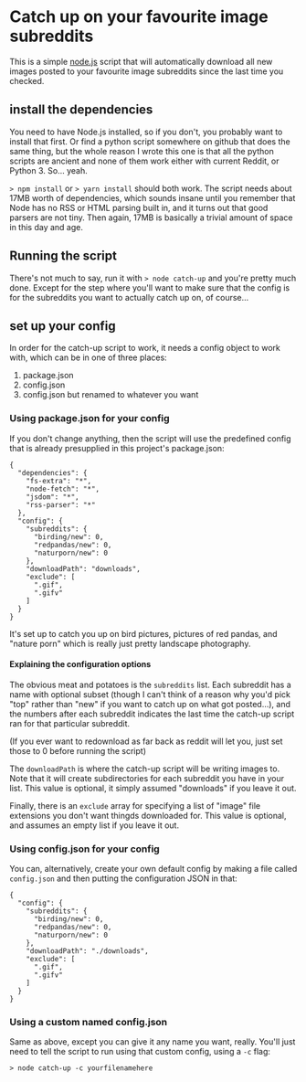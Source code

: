 # Catch up on your favourite image subreddits

This is a simple [node.js](https://nodejs.org) script that will
automatically download all new images posted to your favourite
image subreddits since the last time you checked.

## install the dependencies

You need to have Node.js installed, so if you don't, you probably
want to install that first. Or find a python script somewhere on
github that does the same thing, but the whole reason I wrote this
one is that all the python scripts are ancient and none of them
work either with current Reddit, or Python 3. So... yeah.

`> npm install` or `> yarn install` should both work. The script
needs about 17MB worth of dependencies, which sounds insane until
you remember that Node has no RSS or HTML parsing built in, and
it turns out that good parsers are not tiny. Then again, 17MB is
basically a trivial amount of space in this day and age.

## Running the script

There's not much to say, run it with `> node catch-up` and you're
pretty much done. Except for the step where you'll want to make
sure that the config is for the subreddits you want to actually
catch up on, of course...

## set up your config

In order for the catch-up script to work, it needs a config
object to work with, which can be in one of three places:

1. package.json
2. config.json
3. config.json but renamed to whatever you want

### Using package.json for your config

If you don't change anything, then the script will use the
predefined config that is already presupplied in this project's
package.json:

```
{
  "dependencies": {
    "fs-extra": "*",
    "node-fetch": "*",
    "jsdom": "*",
    "rss-parser": "*"
  },
  "config": {
    "subreddits": {
      "birding/new": 0,
      "redpandas/new": 0,
      "naturporn/new": 0
    },
    "downloadPath": "downloads",
    "exclude": [
      ".gif",
      ".gifv"
    ]
  }
}
```

It's set up to catch you up on bird pictures, pictures
of red pandas, and "nature porn" which is really just
pretty landscape photography.

#### Explaining the configuration options

The obvious meat and potatoes is the `subreddits` list.
Each subreddit has a name with optional subset (though
I can't think of a reason why you'd pick "top" rather
than "new" if you want to catch up on what got posted...),
and the numbers after each subreddit indicates the last
time the catch-up script ran for that particular subreddit.

(If you ever want to redownload as far back as reddit will
let you, just set those to 0 before running the script)

The `downloadPath` is where the catch-up script will be
writing images to. Note that it will create subdirectories
for each subreddit you have in your list. This value is
optional, it simply assumed "downloads" if you leave it out.

Finally, there is an `exclude` array for specifying a list
of "image" file extensions you don't want thingds downloaded
for. This value is optional, and assumes an empty list if you
leave it out.

### Using config.json for your config

You can, alternatively, create your own default config
by making a file called `config.json` and then putting
the configuration JSON in that:

```
{
  "config": {
    "subreddits": {
      "birding/new": 0,
      "redpandas/new": 0,
      "naturporn/new": 0
    },
    "downloadPath": "./downloads",
    "exclude": [
      ".gif",
      ".gifv"
    ]
  }
}
```

### Using a custom named config.json

Same as above, except you can give it any name you
want, really. You'll just need to tell the script
to run using that custom config, using a `-c` flag:

```
> node catch-up -c yourfilenamehere
```
